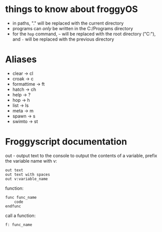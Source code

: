 # things to know about froggyOS

 * in paths, "." will be replaced with the current directory
 * programs can *only* be written in the C:/Programs directory
 * for the `hop` command, `~` will be replaced with the root directory ("C:"), and `-` will be replaced with the previous directory

# Aliases

 * clear -> cl
 * croak -> c
 * formattime -> ft
 * hatch -> ch
 * help -> ?
 * hop -> h
 * list -> ls
 * meta -> m
 * spawn -> s
 * swimto -> st

# Froggyscript documentation

out - output text to the console
to output the contents of a variable, prefix the variable name with v:
```
out text
out text with spaces
out v:variable_name
```

function:
```
func func_name
    code
endfunc
```

call a function:
```
f: func_name
```